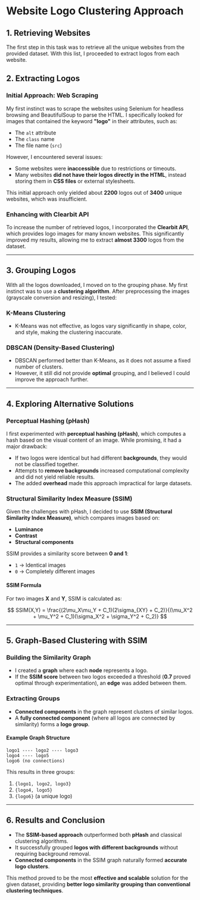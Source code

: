 # Website Logo Clustering Approach

## **1. Retrieving Websites**

The first step in this task was to retrieve all the unique websites from the provided dataset. With this list, I proceeded to extract logos from each website.

## **2. Extracting Logos**

### **Initial Approach: Web Scraping**
My first instinct was to scrape the websites using Selenium for headless browsing and BeautifulSoup to parse the HTML. I specifically looked for images that contained the keyword **"logo"** in their attributes, such as:
- The `alt` attribute
- The `class` name
- The file name (`src`)

However, I encountered several issues:
- Some websites were **inaccessible** due to restrictions or timeouts.
- Many websites **did not have their logos directly in the HTML**, instead storing them in **CSS files** or external stylesheets.

This initial approach only yielded about **2200** logos out of **3400** unique websites, which was insufficient.

### **Enhancing with Clearbit API**
To increase the number of retrieved logos, I incorporated the **Clearbit API**, which provides logo images for many known websites. This significantly improved my results, allowing me to extract **almost 3300** logos from the dataset.

---

## **3. Grouping Logos**

With all the logos downloaded, I moved on to the grouping phase. My first instinct was to use a **clustering algorithm**. After preprocessing the images (grayscale conversion and resizing), I tested:

### **K-Means Clustering**
- K-Means was not effective, as logos vary significantly in shape, color, and style, making the clustering inaccurate.

### **DBSCAN (Density-Based Clustering)**
- DBSCAN performed better than K-Means, as it does not assume a fixed number of clusters.
- However, it still did not provide **optimal** grouping, and I believed I could improve the approach further.

---

## **4. Exploring Alternative Solutions**

### **Perceptual Hashing (pHash)**
I first experimented with **perceptual hashing (pHash)**, which computes a hash based on the visual content of an image. While promising, it had a major drawback:
- If two logos were identical but had different **backgrounds**, they would not be classified together.
- Attempts to **remove backgrounds** increased computational complexity and did not yield reliable results.
- The added **overhead** made this approach impractical for large datasets.

### **Structural Similarity Index Measure (SSIM)**
Given the challenges with pHash, I decided to use **SSIM (Structural Similarity Index Measure)**, which compares images based on:
- **Luminance**
- **Contrast**
- **Structural components**

SSIM provides a similarity score between **0 and 1**:
- `1` → Identical images
- `0` → Completely different images
#### **SSIM Formula**

For two images **X** and **Y**, SSIM is calculated as:

$$
SSIM(X,Y) = \frac{(2\mu_X\mu_Y + C_1)(2\sigma_{XY} + C_2)}{(\mu_X^2 + \mu_Y^2 + C_1)(\sigma_X^2 + \sigma_Y^2 + C_2)}
$$

--- 

## **5. Graph-Based Clustering with SSIM**

### **Building the Similarity Graph**
- I created a **graph** where each **node** represents a logo.
- If the **SSIM score** between two logos exceeded a threshold (**0.7** proved optimal through experimentation), an **edge** was added between them.

### **Extracting Groups**
- **Connected components** in the graph represent clusters of similar logos.
- A **fully connected component** (where all logos are connected by similarity) forms a **logo group**.

#### **Example Graph Structure**
```
logo1 ---- logo2 ---- logo3
logo4 ---- logo5
logo6 (no connections)
```

This results in three groups:
1. `{logo1, logo2, logo3}`
2. `{logo4, logo5}`
3. `{logo6}` (a unique logo)

---

## **6. Results and Conclusion**

- The **SSIM-based approach** outperformed both **pHash** and classical clustering algorithms.
- It successfully grouped **logos with different backgrounds** without requiring background removal.
- **Connected components** in the SSIM graph naturally formed **accurate logo clusters**.

This method proved to be the most **effective and scalable** solution for the given dataset, providing **better logo similarity grouping than conventional clustering techniques**.
